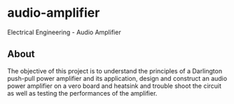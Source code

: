# audio-amplifier
Electrical Engineering - Audio Amplifier  

## About
The objective of this project is to understand the principles of a Darlington push-pull power amplifier and its application, design and construct an audio power amplifier on a vero board and heatsink and trouble shoot the circuit as well as testing the performances of the amplifier. 
